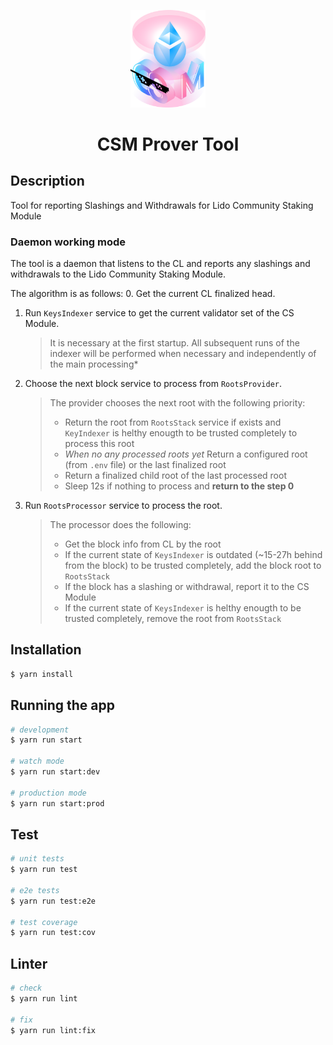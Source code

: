 <p align="center">
  <img src="logo.png" width="120" alt="CSM Logo"/>
</p>
<h1 align="center"> CSM Prover Tool </h1>

## Description

Tool for reporting Slashings and Withdrawals for Lido Community Staking Module

### Daemon working mode

The tool is a daemon that listens to the CL and reports any slashings and withdrawals to the Lido Community Staking Module.

The algorithm is as follows:
0. Get the current CL finalized head.
1. Run `KeysIndexer` service to get the current validator set of the CS Module.
   > It is necessary at the first startup. All subsequent runs of the indexer will be performed when necessary and independently of the main processing*
2. Choose the next block service to process from `RootsProvider`.
   > The provider chooses the next root with the following priority:
   > - Return the root from `RootsStack` service if exists and `KeyIndexer` is helthy enougth to be trusted completely to process this root
   > - *When no any processed roots yet* Return a configured root (from `.env` file) or the last finalized root
   > - Return a finalized child root of the last processed root
   > - Sleep 12s if nothing to process and **return to the step 0**
3. Run `RootsProcessor` service to process the root.
   > The processor does the following:
   > - Get the block info from CL by the root
   > - If the current state of `KeysIndexer` is outdated (~15-27h behind from the block) to be trusted completely, add the block root to `RootsStack`
   > - If the block has a slashing or withdrawal, report it to the CS Module
   > - If the current state of `KeysIndexer` is helthy enougth to be trusted completely, remove the root from `RootsStack`

## Installation

```bash
$ yarn install
```

## Running the app

```bash
# development
$ yarn run start

# watch mode
$ yarn run start:dev

# production mode
$ yarn run start:prod
```

## Test

```bash
# unit tests
$ yarn run test

# e2e tests
$ yarn run test:e2e

# test coverage
$ yarn run test:cov
```

## Linter

```bash
# check
$ yarn run lint

# fix
$ yarn run lint:fix
```

